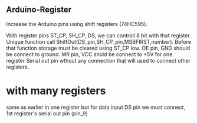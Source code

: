 ## Arduino-Register
Increase the Arduino pins using shift registers (74HC595).

With register pins ST_CP, SH_CP, DS, we can controll 8 bit with that register. Unique function call ShiftOut(DS_pin,SH_CP_pin,MSBFIRST,number). Before that function storage must be cleared using ST_CP low.
OE pin, GND should be connect to ground.
MR pin, VCC shold be connect to +5V
for one register Serial out pin wthout any connection that will used to connect other registers.


# with many registers
same as earlier in one register but for data input DS pin we must connect, 1st register's serial out pin (pin_9)
